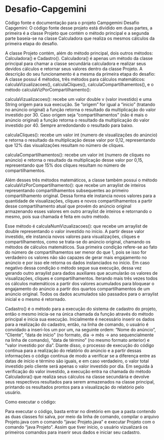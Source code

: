 # Desafio-Capgemini
Código fonte e documentação para o projeto Campgemini 
Desafio Capgemini:
O código fonte desse projeto está dividido em duas partes, a primeira é a classe Projeto que contém o método principal e a segunda parte baseia-se na classe Calculadora que realiza os mesmos cálculos da primeira etapa do desafio.

A classe Projeto contém, além do método principal, dois outros métodos: Calculadora() e Cadastro(). 
Calculadora() é apenas um método da classe principal para chamar a classe secundária calculadora e realizar seus devidos cálculos e retornar seus valores dentro da classe Projeto. A descrição do seu funcionamento é a mesma da primeira etapa do desafio: 
A classe possui 4 métodos, três métodos para cálculos matemáticos: calculaVizualizacoes(), calculaCliques(), calculaCompartilhamentos(), e o método calculaVizPorCompartilhamento():

calculaVizualizacoes(): recebe um valor double v (valor investido) e uma String origem para sua execução. Se “origem” for igual a “inicio” (tratando no anúncio original) a função retorna o resultado da multiplicação do valor investido por 30. Caso origem seja “compartilhamentos” (não é mais o anúncio original) a função retorna o resultado da multiplicação do valor investido por 40. Sempre arredondando o resultado para baixo. 

calculaCliques(): recebe um valor int (numero de visualizações do anúncio) e retorna o resultado da multiplicação desse valor por 0,12, representando que 12% das visualizações resultam no número de cliques. 

calculaCompartilhamentos(): recebe um valor int (numero de cliques no anúncio) e retorna o resultado da multiplicação desse valor por 0,15, representando que 15% dos cliques resultam no número de compartilhamentos. 

Além desses três métodos matemáticos, a classe também possui o método calculaVizPorCompartilhamento(): que recebe um arraylist de inteiros representando compartilhamentos subsequentes ao primeiro compartilhamento original. Dessa forma ele instancia novos valores para a quantidade de visualizações, cliques e novos compartilhamentos a partir desse compartilhamento atual que provém do anúncio original armazenando esses valores em outro arraylist de inteiros e retornando o mesmo, pois sua chamada é feita em outro método.

Esse método é calculaNumVizualizacoes(): que recebe um arraylist de double representando o valor investido no início. A partir desse valor investido, ele instancia novos valores para visualizações, cliques e compartilhamentos, como se trata-se do anúncio original, chamando os métodos de cálculos matemáticos. Sua primeira condição refere-se ao fato do número de compartilhamentos ser menor do que 1, pois se isso for verdadeiro os valores não são capazes de gerar mais engajamento no anúncio e por isso ele retorna os dados instanciados no início. Em caso negativo dessa condição o método segue sua execução, dessa vez gerando outro arraylist para dados auxiliares que acumularão os valores de visualizações, cliques e compartilhamentos. Iterando mais três vezes todos os cálculos matemáticos a partir dos valores acumulados para bloquear o engajamento do anúncio a partir dos quartos compartilhamentos de um anúncio original. Todos os dados acumulados são passados para o arraylist inicial e o mesmo é retornado. 

Cadastro() é o método para a execução do sistema de cadastro do projeto, então o mesmo inicia-se na única chamada da função através do método principal e inicia sua execução. 
Inicialmente é necessário inserir os dados para a realização do cadastro, então, na linha de comando, o usuário é convidado a inseri-los um por um, na seguinte ordem: “Nome do anúncio”, “Cliente”, “data de início" (no formato, dia -> mês -> ano sequencialmente na linha de comando), “data de término” (no mesmo formato anterior) e “valor investido por dia”. 
Diante disso, o processo de execução do código continua para a realização do relatório do anúncio e a partir dessas informações o código continua de modo a verificar se a diferença entre as datas de início e término são iguais, e em caso verdadeiro, o valor total investido pelo cliente será apenas o valor investido por dia. 
Em seguida à verificação do valor investido, a execução entra na chamada do método Calculadora() que realiza seus cálculos na classe secundária e devolve seus respectivos resultados para serem armazenados na classe principal, printando os resultados prontos para a visualização do relatório pelo usuário. 


Como executar o código: 

Para executar o código, basta entrar no diretório em que a pasta contendo as duas classes foi salva, por meio da linha de comando, compilar o arquivo Projeto.java com o comando “javac Projeto.java” e executar Projeto com o comando “java Projeto”. Assim que tiver início, o usuário vizualizará os primeiros comandos para inserir seus dados e iniciar seu cadastro. 
